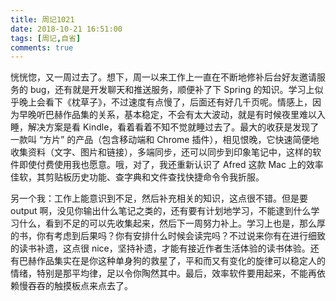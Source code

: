 ```yaml
---
title: 周记1021
date: 2018-10-21 16:51:00
tags: [周记,自省]
comments: true
---
```


恍恍惚，又一周过去了。想下，周一以来工作上一直在不断地修补后台好友邀请服务的 bug，还有就是开发聊天和推送服务，顺便补了下 Spring 的知识。学习上似乎晚上会看下《枕草子》，不过速度有点慢了，后面还有好几千页呢。情感上，因为早晚听巴赫作品集的关系，基本稳定，不会有太大波动，就是有时候夜里难以入睡，解决方案是看 Kindle，看着看着不知不觉就睡过去了。最大的收获是发现了一款叫 “方片” 的产品（包含移动端和 Chrome 插件），相见恨晚，它快速简便地收集资料（文字、图片和链接），多端同步，还可以同步到印象笔记中，这样的软件即使付费使用我也愿意。哦，对了，我还重新认识了 Afred 这款 Mac 上的效率佳软，其剪贴板历史功能、查字典和文件查找快捷命令令我折服。

另一个我：工作上能意识到不足，然后补充相关的知识，这点很不错。但是要 output 啊，没见你输出什么笔记之类的，还有要有计划地学习，不能逮到什么学习什么，看到不足的可以先收集起来，然后下一周努力补上。学习上也是，那么厚的书，你有考虑到后果吗？你有安排什么时候会读完吗？不过说来你有在进行细致的读书补遗，这点很 nice，坚持补遗，才能有接近作者生活体验的读书体验。还有巴赫作品集实在是你这种单身狗的救星了，平和而又有变化的旋律可以稳定人的情绪，特别是那平均律，足以令你陶然其中。最后，效率软件要用起来，不能再依赖慢吞吞的触摸板点来点去了。